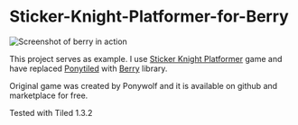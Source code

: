# Sticker-Knight-Platformer-for-Berry

![Screenshot of berry in action](https://i.imgur.com/DbHD6EL.png)

This project serves as example. I use [Sticker Knight Platformer](https://github.com/coronalabs/Sticker-Knight-Platformer) game and have replaced [Ponytiled](https://github.com/ponywolf/ponytiled) with [Berry](https://github.com/ldurniat/Berry) library. 

Original game was created by Ponywolf and it is available on github and marketplace for free.

Tested with Tiled 1.3.2
